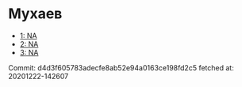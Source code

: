 # Мухаев
- [1: NA](1.md)
- [2: NA](2.md)
- [3: NA](3.md)

Commit: d4d3f605783adecfe8ab52e94a0163ce198fd2c5
 fetched at: 20201222-142607
